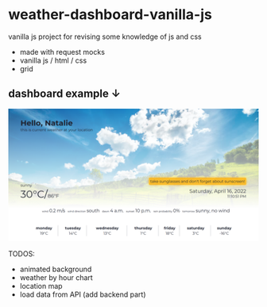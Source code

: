 # weather-dashboard-vanilla-js
vanilla js project for revising some knowledge of js and css

 - made with request mocks
 - vanilla js / html / css
 - grid

## dashboard example ↓

![alt text](readme_src/readme_example.png)


TODOS:
 - animated background
 - weather by hour chart
 - location map
 - load data from API (add backend part)
